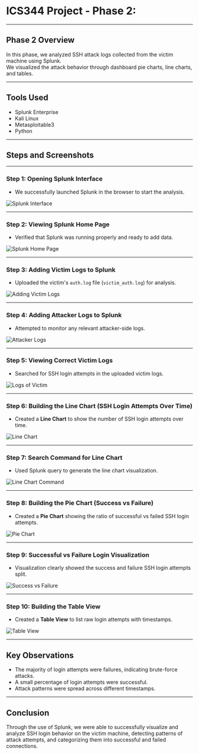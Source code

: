 # ICS344 Project - Phase 2:
---

## Phase 2 Overview

In this phase, we analyzed SSH attack logs collected from the victim machine using Splunk.  
We visualized the attack behavior through dashboard pie charts, line charts, and tables.

---

## Tools Used

- Splunk Enterprise
- Kali Linux
- Metasploitable3
- Python 

---

## Steps and Screenshots

---

### Step 1: Opening Splunk Interface

- We successfully launched Splunk in the browser to start the analysis.

![Splunk Interface](Steps/phase_2_splunk_interface_1.PNG)

---

### Step 2: Viewing Splunk Home Page

- Verified that Splunk was running properly and ready to add data.

![Splunk Home Page](Steps/phase_2_splunk_home_page_2.PNG)

---

### Step 3: Adding Victim Logs to Splunk

- Uploaded the victim's `auth.log` file (`victim_auth.log`) for analysis.

![Adding Victim Logs](Steps/phase_2_adding_victim_4.PNG)

---

### Step 4: Adding Attacker Logs to Splunk

- Attempted to monitor any relevant attacker-side logs.

![Attacker Logs](Steps/phase_2_attacker_logs_3.PNG)

---

### Step 5: Viewing Correct Victim Logs

- Searched for SSH login attempts in the uploaded victim logs.

![Logs of Victim](Steps/phase_2_logs_victim_5.PNG)

---

### Step 6: Building the Line Chart (SSH Login Attempts Over Time)

- Created a **Line Chart** to show the number of SSH login attempts over time.

![Line Chart](Steps/phase_2_line_7.PNG)

---

### Step 7: Search Command for Line Chart

- Used Splunk query to generate the line chart visualization.

![Line Chart Command](Steps/phase_2_line_command_8.PNG)

---

### Step 8: Building the Pie Chart (Success vs Failure)

- Created a **Pie Chart** showing the ratio of successful vs failed SSH login attempts.

![Pie Chart](Steps/phase_2_piet_command_9.PNG)

---

### Step 9: Successful vs Failure Login Visualization

- Visualization clearly showed the success and failure SSH login attempts split.

![Success vs Failure](Steps/phase_2_s_vs_f_6.PNG)

---

### Step 10: Building the Table View

- Created a **Table View** to list raw login attempts with timestamps.

![Table View](Steps/phase_2_table_view_10.PNG)

---


## Key Observations

- The majority of login attempts were failures, indicating brute-force attacks.
- A small percentage of login attempts were successful.
- Attack patterns were spread across different timestamps.

---

## Conclusion

Through the use of Splunk, we were able to successfully visualize and analyze SSH login behavior on the victim machine, detecting patterns of attack attempts, and categorizing them into successful and failed connections.

